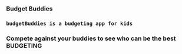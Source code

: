 ### Budget Buddies

### `budgetBuddies is a budgeting app for kids`
### Compete against your buddies to see who can be the best BUDGETING
